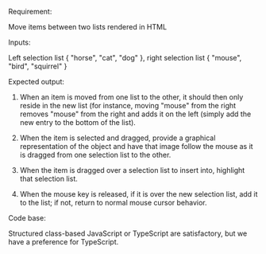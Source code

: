 

Requirement:

Move items between two lists rendered in HTML

Inputs:

Left selection list { "horse", "cat", "dog" }, right selection list { "mouse", "bird", "squirrel" }

Expected output:

1) When an item is moved from one list to the other, it should then only reside in the new list (for instance, moving "mouse" from the right removes "mouse" from the right and adds it on the left (simply add the new entry to the bottom of the list).

2) When the item is selected and dragged, provide a graphical representation of the object and have that image follow the mouse as it is dragged from one selection list to the other.

3) When the item is dragged over a selection list to insert into, highlight that selection list.

4) When the mouse key is released, if it is over the new selection list, add it to the list; if not, return to normal mouse cursor behavior.

Code base:

Structured class-based JavaScript or TypeScript are satisfactory, but we have a preference for TypeScript.

